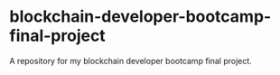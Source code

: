 # blockchain-developer-bootcamp-final-project
A repository for my blockchain developer bootcamp final project.
